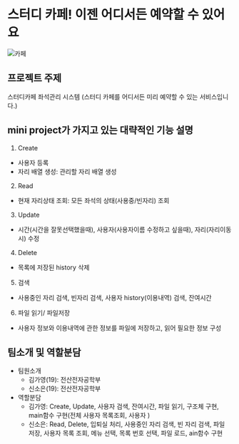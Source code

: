 # 스터디 카페! 이젠 어디서든 예약할 수 있어요

![카페](https://cdn.pixabay.com/photo/2017/07/31/11/44/laptop-2557571_1280.jpg)

## 프로젝트 주제
스터디카페 좌석관리 시스템
(스터디 카페를 어디서든 미리 예약할 수 있는 서비스입니다.)

## mini project가 가지고 있는 대략적인 기능 설명
1. Create
* 사용자 등록 
* 자리 배열 생성: 관리할 자리 배열 생성

2. Read
* 현재 자리상태 조회: 모든 좌석의 상태(사용중/빈자리) 조회

3. Update
* 시간(시간을 잘못선택했을때), 사용자(사용자이름 수정하고 싶을때), 자리(자리이동시) 수정

4. Delete
* 목록에 저장된 history 삭제

5. 검색
* 사용중인 자리 검색, 빈자리 검색, 사용자 history(이용내역) 검색, 잔여시간

6. 파일 읽기/ 파일저장
* 사용자 정보와 이용내역에 관한 정보를 파일에 저장하고, 읽어 필요한 정보 구성

## 팀소개 및 역할분담
* 팀원소개
  + 김가영(19): 전산전자공학부
  + 신소은(19): 전산전자공학부
* 역할분담
  + 김가영: Create, Update, 사용자 검색, 잔여시간, 파일 읽기, 구조체 구현, main함수 구현(전체 사용자 목록조회, 사용자 )
  + 신소은: Read, Delete, 입퇴실 처리, 사용중인 자리 검색, 빈 자리 검색, 파일 저장, 사용자 목록 조회, 메뉴 선택, 목록 번호 선택, 파일 로드, ain함수 구현
